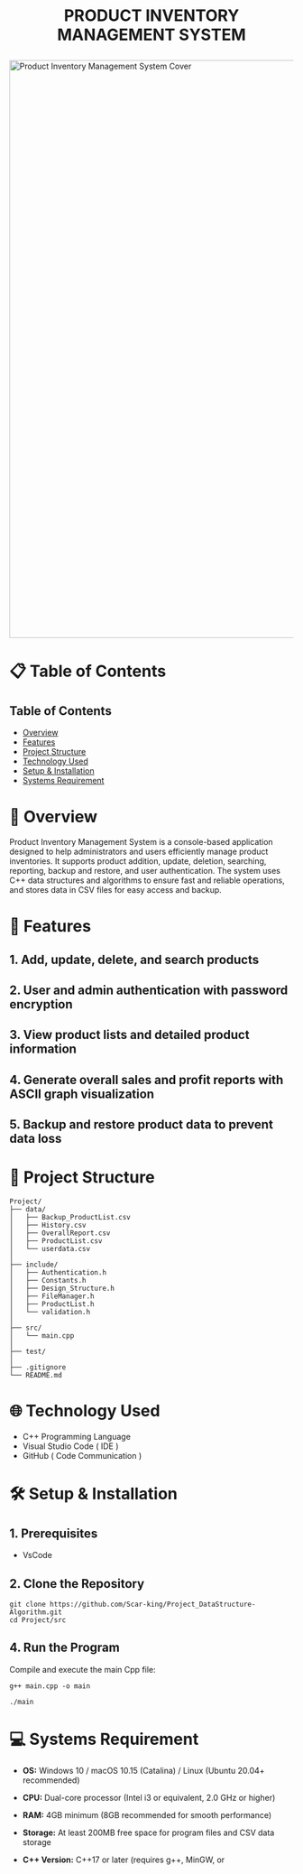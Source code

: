 # <p align="center">PRODUCT INVENTORY MANAGEMENT SYSTEM</p>
<img width="1536" height="1024" alt="Product Inventory Management System Cover" src="https://github.com/user-attachments/assets/7c2b7564-eba6-41c2-960c-5ef183b3c654" />

# 📋 Table of Contents

## Table of Contents
- [Overview](#overview)
- [Features](#features)
- [Project Structure](#project-structure)
- [Technology Used](#technology-used)
- [Setup & Installation](#setup-&-installation)
- [Systems Requirement](#systems-requirement)


# 📌 Overview

Product Inventory Management System is a console-based application designed to help administrators and users efficiently manage product inventories. It supports product addition, update, deletion, searching, reporting, backup and restore, and user authentication. The system uses C++ data structures and algorithms to ensure fast and reliable operations, and stores data in CSV files for easy access and backup.

# 🚀 Features

## 1. Add, update, delete, and search products
## 2. User and admin authentication with password encryption
## 3. View product lists and detailed product information
## 4. Generate overall sales and profit reports with ASCII graph visualization
## 5. Backup and restore product data to prevent data loss

# 📂 Project Structure

```
Project/
├── data/
│   ├── Backup_ProductList.csv
│   ├── History.csv
│   ├── OverallReport.csv
│   ├── ProductList.csv
│   └── userdata.csv
│
├── include/
│   ├── Authentication.h
│   ├── Constants.h
│   ├── Design_Structure.h
│   ├── FileManager.h
│   ├── ProductList.h
│   └── validation.h
│
├── src/
│   └── main.cpp
│
├── test/
│
├── .gitignore
└── README.md

```

# 🌐 Technology Used

- C++ Programming Language
- Visual Studio Code ( IDE )
- GitHub ( Code Communication )

# 🛠️ Setup & Installation

## 1. Prerequisites

- VsCode

## 2. Clone the Repository

```
git clone https://github.com/Scar-king/Project_DataStructure-Algorithm.git
cd Project/src
```

## 4. Run the Program

Compile and execute the main Cpp file:
```
g++ main.cpp -o main

./main
```
# 💻 Systems Requirement

- **OS:** Windows 10 / macOS 10.15 (Catalina) / Linux (Ubuntu 20.04+ recommended)  
- **CPU:** Dual-core processor (Intel i3 or equivalent, 2.0 GHz or higher)  
- **RAM:** 4GB minimum (8GB recommended for smooth performance)  
- **Storage:** At least 200MB free space for program files and CSV data storage  

- **C++ Version:** C++17 or later (requires g++, MinGW, or
